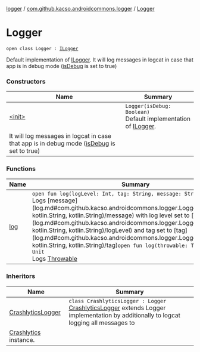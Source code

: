 [logger](../../index.md) / [com.github.kacso.androidcommons.logger](../index.md) / [Logger](.)

# Logger

`open class Logger : `[`ILogger`](../-i-logger/index.md)

Default implementation of [ILogger](../-i-logger/index.md).
It will log messages in logcat in case that app is in debug mode ([isDebug](#) is set to true)

### Constructors

| Name | Summary |
|---|---|
| [&lt;init&gt;](-init-.md) | `Logger(isDebug: Boolean)`<br>Default implementation of [ILogger](../-i-logger/index.md).
It will log messages in logcat in case that app is in debug mode ([isDebug](-init-.md#com.github.kacso.androidcommons.logger.Logger$<init>(kotlin.Boolean)/isDebug) is set to true) |

### Functions

| Name | Summary |
|---|---|
| [log](log.md) | `open fun log(logLevel: Int, tag: String, message: String): Unit`<br>Logs [message](log.md#com.github.kacso.androidcommons.logger.Logger$log(kotlin.Int, kotlin.String, kotlin.String)/message) with log level set to [logLevel](log.md#com.github.kacso.androidcommons.logger.Logger$log(kotlin.Int, kotlin.String, kotlin.String)/logLevel) and tag set to [tag](log.md#com.github.kacso.androidcommons.logger.Logger$log(kotlin.Int, kotlin.String, kotlin.String)/tag)`open fun log(throwable: Throwable): Unit`<br>Logs [Throwable](#) |

### Inheritors

| Name | Summary |
|---|---|
| [CrashlyticsLogger](../-crashlytics-logger/index.md) | `class CrashlyticsLogger : Logger`<br>[CrashlyticsLogger](../-crashlytics-logger/index.md) extends Logger implementation by additionally to logcat logging all messages to
[Crashlytics](#) instance. |
